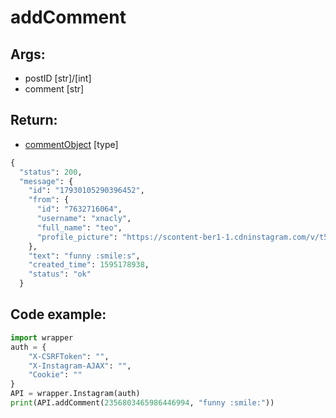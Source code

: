 # addComment

## Args:
- postID [str]/[int]
- comment [str]

## Return:
- [commentObject](https://github.com/xNaCly/InstagramAPIwrapper/tree/master/docs#commentobject) [type]

```python
{
  "status": 200,
  "message": {
    "id": "17930105290396452",
    "from": {
      "id": "7632716064",
      "username": "xnacly",
      "full_name": "teo",
      "profile_picture": "https://scontent-ber1-1.cdninstagram.com/v/t51.2885-19/s150x150/94195398_4348654338493989_4951452463078047744_n.jpg?_nc_ht=scontent-ber1-1.cdninstagram.com&_nc_ohc=g0DFLVQF90YAX_Gqhyn&oh=4e4c94645ff17289a14db209f181a26e&oe=5F3FC90B"
    },
    "text": "funny :smile:s",
    "created_time": 1595178938,
    "status": "ok"
  }

```

## Code example:
```python
import wrapper
auth = {
	"X-CSRFToken": "",
	"X-Instagram-AJAX": "",
	"Cookie": ""
}
API = wrapper.Instagram(auth)
print(API.addComment(2356803465986446994, "funny :smile:"))
```